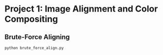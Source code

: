 # Project 1: Image Alignment and Color Compositing

## Brute-Force Aligning
```
python brute_force_align.py
```
